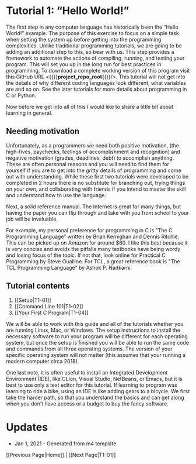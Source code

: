 # Tutorial 1: “Hello World!”

The first step in any computer language has historically been the “Hello World!” example. The purpose of this exercise to focus on a simple task when setting the system up before getting into the programming complexities. Unlike traditional programming tutorials, we are going to be adding an additional step to this, so bear with us. This step provides a framework to automate the actions of compiling, running, and testing your program. This will set you up in the long run for best practices in programming. To download a complete working version of this program visit this GitHub URL <{{}}__project_repo_root__{{}}/>. This tutorial will not get into the details of why different coding languages look different, what variables are and so on. See the later tutorials for more details about programming in C or Python.

Now before we get into all of this I would like to share a little bit about learning in general. 

## Needing motivation

Unfortunately, as a programmers we need both positive motivation, (the high-fives, paychecks, feelings of accomplishment and recognition) and negative motivation (grades, deadlines, debt) to accomplish anything. These are often personal reasons and you will need to find them for yourself if you are to get into the gritty details of programming and come out with understanding. While these first two tutorials were developed to be completed in 2 hours there is no substitute for branching out, trying things on your own, and collaborating with friends if you intend to master the skill and understand how to use the language.

Next, a solid reference manual. The Internet is great for many things, but having the paper you can flip through and take with you from school to your job will be invaluable. 

For example, my personal preference for programming in C is "The C Programming Language" written by Brian Kernighan and Dennis Ritchie.  This can be picked up on Amazon for around $60. I like this best because it is very concise and avoids the pitfalls many textbooks have being wordy and losing focus of the topic. If not that, look online for Practical C Programming by Steve Oualline.  For TCL, a great reference book is "The TCL Programming Language" by Ashok P. Nadkarni.


## Tutorial contents

1. [[Setup|T1-01]]
1. [[Command Line 101|T1-02]]
1. [[Your First C Program|T1-04]]

We will be able to work with this guide and all of the tutorials whether you are running Linux, Mac, or Windows. The setup instructions to install the necessary software to run your program will be different for each operating system, but once the setup is finished you will be able to run the same code and commands from all three operating systems. The version of your specific operating system will not matter (this assumes that your running a modern computer circa 2018).

One last note, it is often useful to install an Integrated Development Environment (IDE), like CLion, Visual Studio, NetBeans, or Emacs, but it is best to use only a text editor for this tutorial. If learning to program was learning to ride a bike, using an IDE is like adding gears to a bicycle. We first take the harder path, so that you understand the basics and can get along when you don’t have access or a budget to buy the fancy software.

# Updates
* Jan 1, 2021 - Generated from m4 template

[[Previous Page|Home]] | [[Next Page|T1-01]]